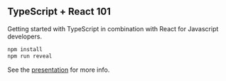 ## TypeScript + React 101
Getting started with TypeScript in combination with React for Javascript developers.

```bash
npm install
npm run reveal
```

See the [presentation](./presentation/react.md) for more info.
